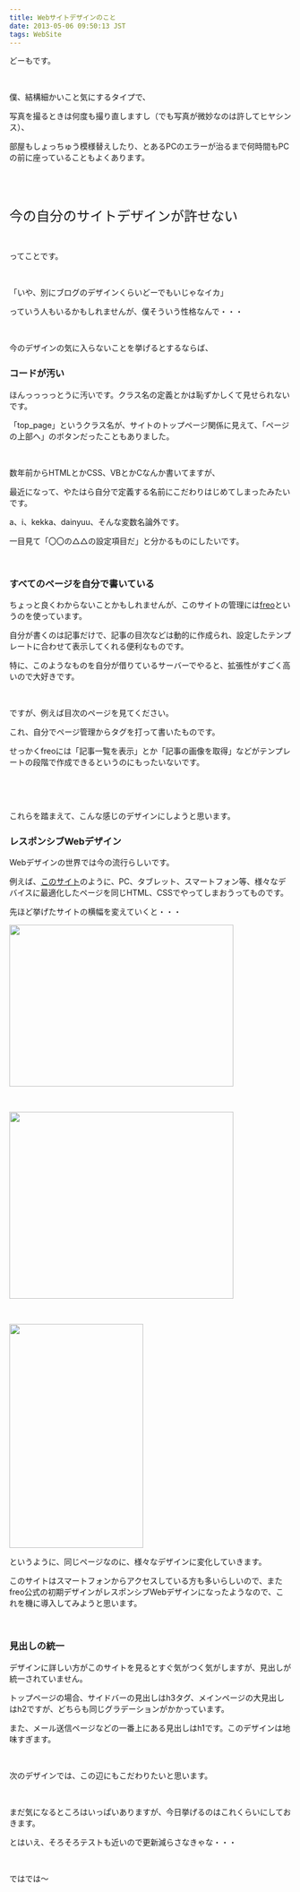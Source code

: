 ```yaml
---
title: Webサイトデザインのこと
date: 2013-05-06 09:50:13 JST
tags: WebSite
---
```

<p>どーもです。</p>
<p>&nbsp;</p>
<p>僕、結構細かいこと気にするタイプで、</p>
<p>写真を撮るときは何度も撮り直しますし（でも写真が微妙なのは許してヒヤシンス）、</p>
<p>部屋もしょっちゅう模様替えしたり、とあるPCのエラーが治るまで何時間もPCの前に座っていることもよくあります。</p>
<p>&nbsp;</p>
<p>&nbsp;</p>
<p><span style="font-size:24px;">今の自分のサイトデザインが許せない</span></p>
<p>&nbsp;</p>
<p>ってことです。</p>
<p>&nbsp;</p>
<p>「いや、別にブログのデザインくらいどーでもいじゃなイカ」</p>
<p>っていう人もいるかもしれませんが、僕そういう性格なんで・・・</p>
<p>&nbsp;</p>
<p>今のデザインの気に入らないことを挙げるとするならば、</p>
<h3>コードが汚い</h3>
<p>ほんっっっっとうに汚いです。クラス名の定義とかは恥ずかしくて見せられないです。</p>
<p>「top_page」というクラス名が、サイトのトップページ関係に見えて、「ページの上部へ」のボタンだったこともありました。</p>
<p>&nbsp;</p>
<p>数年前からHTMLとかCSS、VBとかCなんか書いてますが、</p>
<p>最近になって、やたはら自分で定義する名前にこだわりはじめてしまったみたいです。</p>
<p>a、i、kekka、dainyuu、そんな変数名論外です。</p>
<p>一目見て「〇〇の△△の設定項目だ」と分かるものにしたいです。</p>
<p>&nbsp;</p>
<h3>すべてのページを自分で書いている</h3>
<p>ちょっと良くわからないことかもしれませんが、このサイトの管理には<a href="http://freo.jp/">freo</a>というのを使っています。</p>
<p>自分が書くのは記事だけで、記事の目次などは動的に作成られ、設定したテンプレートに合わせて表示してくれる便利なものです。</p>
<p>特に、このようなものを自分が借りているサーバーでやると、拡張性がすごく高いので大好きです。</p>
<p>&nbsp;</p>
<p>ですが、例えば目次のページを見てください。</p>
<p>これ、自分でページ管理からタグを打って書いたものです。</p>
<p>せっかくfreoには「記事一覧を表示」とか「記事の画像を取得」などがテンプレートの段階で作成できるというのにもったいないです。</p>
<p>&nbsp;</p>
<p>&nbsp;</p>
<p>これらを踏まえて、こんな感じのデザインにしようと思います。</p>
<h3>レスポンシブWebデザイン</h3>
<p>Webデザインの世界では今の流行らしいです。</p>
<p>例えば、<a href="http://skinnyties.com/">このサイト</a>のように、PC、タブレット、スマートフォン等、様々なデバイスに最適化したページを同じHTML、CSSでやってしまおうってものです。</p>
<p>先ほど挙げたサイトの横幅を変えていくと・・・</p>
<p><a href="https://picasaweb.google.com/lh/photo/K1m86psve-W_zgPmGmLdodMTjNZETYmyPJy0liipFm0?feat=embedwebsite"><img src="https://lh5.googleusercontent.com/-LsIfc37tnDg/UYb6Z6IncFI/AAAAAAAACEY/ppPBNcwAx9U/s400/Screenshot%2520from%25202013-05-06%252009%253A25%253A54.png" height="289" width="400" /></a></p>
<p>&nbsp;</p>
<p><a href="https://picasaweb.google.com/lh/photo/SQzyg2Vo9VR1cAdcrwzHm9MTjNZETYmyPJy0liipFm0?feat=embedwebsite"><img src="https://lh4.googleusercontent.com/-lVbQjJMQrcs/UYb6aDtVsMI/AAAAAAAACEc/LF0oCeN5FgU/s400/Screenshot%2520from%25202013-05-06%252009%253A26%253A07.png" height="334" width="400" /></a></p>
<p>&nbsp;</p>
<p><a href="https://picasaweb.google.com/lh/photo/JKTVwutRwPSafSBdnVxsitMTjNZETYmyPJy0liipFm0?feat=embedwebsite"><img src="https://lh3.googleusercontent.com/-9LAwL5NKbZc/UYb6Znm6T4I/AAAAAAAACEU/Pz7J55sf1XM/s400/Screenshot%2520from%25202013-05-06%252009%253A26%253A20.png" height="400" width="239" /></a></p>
<p>というように、同じページなのに、様々なデザインに変化していきます。</p>
<p>このサイトはスマートフォンからアクセスしている方も多いらしいので、またfreo公式の初期デザインがレスポンシブWebデザインになったようなので、これを機に導入してみようと思います。</p>
<p>&nbsp;</p>
<h3>見出しの統一</h3>
<p>デザインに詳しい方がこのサイトを見るとすぐ気がつく気がしますが、見出しが統一されていません。</p>
<p>トップページの場合、サイドバーの見出しはh3タグ、メインページの大見出しはh2ですが、どちらも同じグラデーションがかかっています。</p>
<p>また、メール送信ページなどの一番上にある見出しはh1です。このデザインは地味すぎます。</p>
<p>&nbsp;</p>
<p>次のデザインでは、この辺にもこだわりたいと思います。</p>
<p>&nbsp;</p>
<p>まだ気になるところはいっぱいありますが、今日挙げるのはこれくらいにしておきます。</p>
<p>とはいえ、そろそろテストも近いので更新減らさなきゃな・・・</p>
<p>&nbsp;</p>
<p>ではでは〜</p>